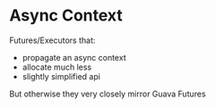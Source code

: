 # Async Context

Futures/Executors that:

- propagate an async context
- allocate much less
- slightly simplified api

But otherwise they very closely mirror Guava Futures
